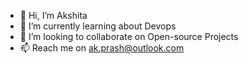 - 👋 Hi, I’m Akshita
- 🌱 I’m currently learning about Devops
- 💞️ I’m looking to collaborate on Open-source Projects
- 📫 Reach me on ak.prash@outlook.com

<!---
ak04p/ak04p is a ✨ special ✨ repository because its `README.md` (this file) appears on your GitHub profile.
You can click the Preview link to take a look at your changes.
--->
